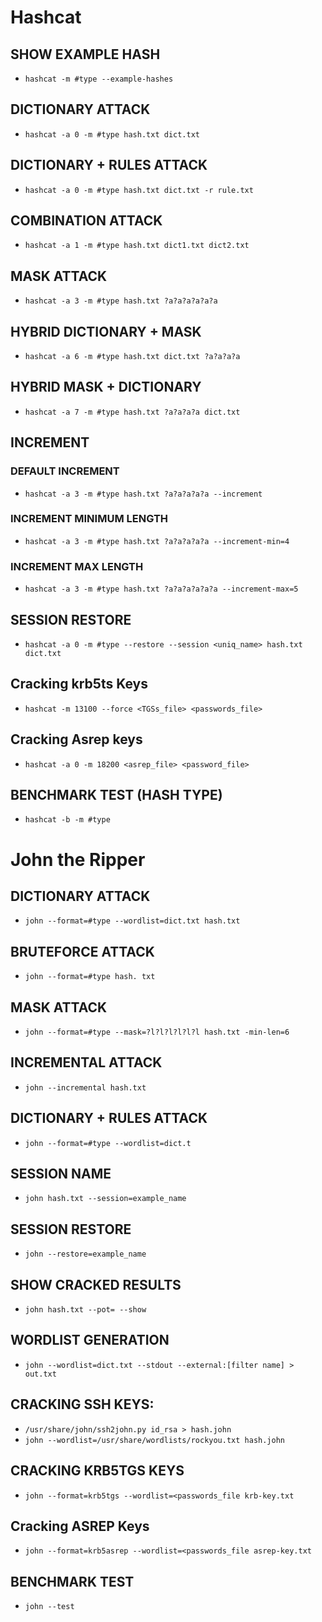 # Hashcat
## SHOW EXAMPLE HASH
- `hashcat -m #type --example-hashes`
## DICTIONARY ATTACK
- `hashcat -a 0 -m #type hash.txt dict.txt`
## DICTIONARY + RULES ATTACK
- `hashcat -a 0 -m #type hash.txt dict.txt -r rule.txt`
## COMBINATION ATTACK
- `hashcat -a 1 -m #type hash.txt dict1.txt dict2.txt`
## MASK ATTACK
- `hashcat -a 3 -m #type hash.txt ?a?a?a?a?a?a`
## HYBRID DICTIONARY + MASK
- `hashcat -a 6 -m #type hash.txt dict.txt ?a?a?a?a`
## HYBRID MASK + DICTIONARY
- `hashcat -a 7 -m #type hash.txt ?a?a?a?a dict.txt`
## INCREMENT
### DEFAULT INCREMENT
- `hashcat -a 3 -m #type hash.txt ?a?a?a?a?a --increment`
### INCREMENT MINIMUM LENGTH
- `hashcat -a 3 -m #type hash.txt ?a?a?a?a?a --increment-min=4`
### INCREMENT MAX LENGTH
- `hashcat -a 3 -m #type hash.txt ?a?a?a?a?a?a --increment-max=5`
## SESSION RESTORE
- `hashcat -a 0 -m #type --restore --session <uniq_name> hash.txt dict.txt`
## Cracking krb5ts Keys
- `hashcat -m 13100 --force <TGSs_file> <passwords_file>`
## Cracking Asrep keys
- `hashcat -a 0 -m 18200 <asrep_file> <password_file>`
## BENCHMARK TEST (HASH TYPE)
- `hashcat -b -m #type`

# John the Ripper
## DICTIONARY ATTACK
- `john --format=#type --wordlist=dict.txt hash.txt`
## BRUTEFORCE ATTACK
- `john --format=#type hash. txt`
## MASK ATTACK
- `john --format=#type --mask=?l?l?l?l?l?l hash.txt -min-len=6`
## INCREMENTAL ATTACK
- `john --incremental hash.txt`
## DICTIONARY + RULES ATTACK
- `john --format=#type --wordlist=dict.t`
## SESSION NAME
- `john hash.txt --session=example_name`
## SESSION RESTORE
- `john --restore=example_name`
## SHOW CRACKED RESULTS
- `john hash.txt --pot= --show`
## WORDLIST GENERATION
- `john --wordlist=dict.txt --stdout --external:[filter name] > out.txt`
## CRACKING SSH KEYS:
- `/usr/share/john/ssh2john.py id_rsa > hash.john`
- `john --wordlist=/usr/share/wordlists/rockyou.txt hash.john`
## CRACKING KRB5TGS KEYS
- `john --format=krb5tgs --wordlist=<passwords_file krb-key.txt`
## Cracking ASREP Keys
- `john --format=krb5asrep --wordlist=<passwords_file asrep-key.txt`
## BENCHMARK TEST
- `john --test`